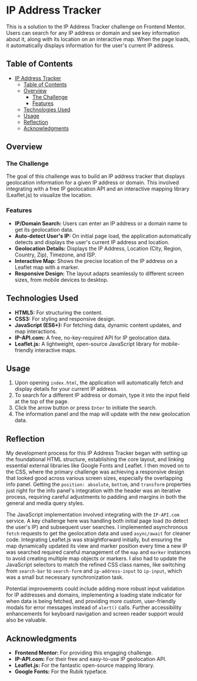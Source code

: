 # IP Address Tracker

This is a solution to the IP Address Tracker challenge on Frontend Mentor. Users can search for any IP address or domain and see key information about it, along with its location on an interactive map. When the page loads, it automatically displays information for the user's current IP address.

## Table of Contents

- [IP Address Tracker](#ip-address-tracker)
  - [Table of Contents](#table-of-contents)
  - [Overview](#overview)
    - [The Challenge](#the-challenge)
    - [Features](#features)
  - [Technologies Used](#technologies-used)
  - [Usage](#usage)
  - [Reflection](#reflection)
  - [Acknowledgments](#acknowledgments)

## Overview

### The Challenge

The goal of this challenge was to build an IP address tracker that displays geolocation information for a given IP address or domain. This involved integrating with a free IP geolocation API and an interactive mapping library (Leaflet.js) to visualize the location.

### Features

- **IP/Domain Search:** Users can enter an IP address or a domain name to get its geolocation data.
- **Auto-detect User's IP:** On initial page load, the application automatically detects and displays the user's current IP address and location.
- **Geolocation Details:** Displays the IP Address, Location (City, Region, Country, Zip), Timezone, and ISP.
- **Interactive Map:** Shows the precise location of the IP address on a Leaflet map with a marker.
- **Responsive Design:** The layout adapts seamlessly to different screen sizes, from mobile devices to desktop.

## Technologies Used

- **HTML5:** For structuring the content.
- **CSS3:** For styling and responsive design.
- **JavaScript (ES6+):** For fetching data, dynamic content updates, and map interactions.
- **IP-API.com:** A free, no-key-required API for IP geolocation data.
- **Leaflet.js:** A lightweight, open-source JavaScript library for mobile-friendly interactive maps.

## Usage

1.  Upon opening `index.html`, the application will automatically fetch and display details for your current IP address.
2.  To search for a different IP address or domain, type it into the input field at the top of the page.
3.  Click the arrow button or press `Enter` to initiate the search.
4.  The information panel and the map will update with the new geolocation data.

## Reflection

My development process for this IP Address Tracker began with setting up the foundational HTML structure, establishing the core layout, and linking essential external libraries like Google Fonts and Leaflet. I then moved on to the CSS, where the primary challenge was achieving a responsive design that looked good across various screen sizes, especially the overlapping info panel. Getting the `position: absolute`, `bottom`, and `transform` properties just right for the info panel's integration with the header was an iterative process, requiring careful adjustments to padding and margins in both the general and media query styles.

The JavaScript implementation involved integrating with the `IP-API.com` service. A key challenge here was handling both initial page load (to detect the user's IP) and subsequent user searches. I implemented asynchronous `fetch` requests to get the geolocation data and used `async/await` for cleaner code. Integrating Leaflet.js was straightforward initially, but ensuring the map dynamically updated its view and marker position every time a new IP was searched required careful management of the `map` and `marker` instances to avoid creating multiple map objects or markers. I also had to update the JavaScript selectors to match the refined CSS class names, like switching from `search-bar` to `search-form` and `ip-address-input` to `ip-input`, which was a small but necessary synchronization task.

Potential improvements could include adding more robust input validation for IP addresses and domains, implementing a loading state indicator for when data is being fetched, and providing more custom, user-friendly modals for error messages instead of `alert()` calls. Further accessibility enhancements for keyboard navigation and screen reader support would also be valuable.

## Acknowledgments

- **Frontend Mentor:** For providing this engaging challenge.
- **IP-API.com:** For their free and easy-to-use IP geolocation API.
- **Leaflet.js:** For the fantastic open-source mapping library.
- **Google Fonts:** For the Rubik typeface.
